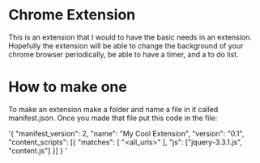 # Chrome Extension

This is an extension that I would to have the basic needs in an extension.
Hopefully the extension will be able to change the background of your chrome
browser periodically, be able to have a timer, and a to do list.

# How to make one

To make an extension make a folder and name a file in it called manifest.json.
Once you made that file put this code in the file:

'{
	"manifest_version": 2,
	"name": "My Cool Extension",
	"version": "0.1",
	"content_scripts": [{
		"matches": [
			"<all_urls>"
		],
		"js": ["jquery-3.3.1.js", "content.js"]
	}]
}  ' 
